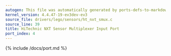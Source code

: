 ```yaml
---
autogen: This file was automatically generated by ports-defs-to-markdown.py
kernel_version: 4.4.47-19-ev3dev-ev3
source_file: drivers/lego/sensors/ht_nxt_smux.c
source_line: 39
title: HiTechnic NXT Sensor Multiplexer Input Port
port_index: 4
---
```


{% include /docs/port.md %}
